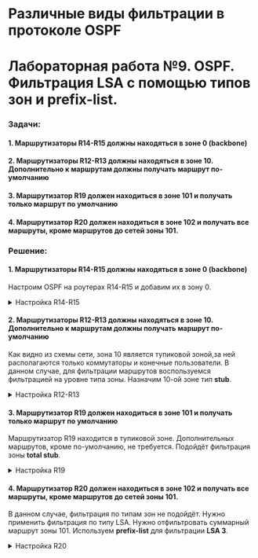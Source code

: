 # Различные виды фильтрации в протоколе OSPF
# Лабораторная работа №9. OSPF. Фильтрация LSA c помощью типов зон и prefix-list.

### Задачи:

#### 1. Маршрутизаторы R14-R15 должны находяться в зоне 0 (backbone)
#### 2. Маршрутизаторы R12-R13 должны находяться в зоне 10. Дополнительно к маршрутам должны получать маршрут по-умолчанию
#### 3. Маршрутизатор R19 должен находиться в зоне 101 и получать только маршрут по умолчанию
#### 4. Маршрутизатор R20 должен находиться в зоне 102 и получать все маршруты, кроме маршрутов до сетей зоны 101.

### Решение:

#### 1. Маршрутизаторы R14-R15 должны находяться в зоне 0 (backbone)

Настроим OSPF на роутерах R14-R15 и добавим их в зону 0.

<details>
 <summary>Настройка R14-R15</summary>

``` bash

```
</details>

#### 2. Маршрутизаторы R12-R13 должны находяться в зоне 10. Дополнительно к маршрутам должны получать маршрут по-умолчанию

Как видно из схемы сети, зона 10 является тупиковой зоной,за ней располагаются только коммутаторы и конечные пользователи. В данном случае, для фильтрации маршрутов воспользуемся фильтрацией на уровне типа зоны. Назначим 10-ой зоне тип __stub__.

<details>
 <summary>Настройка R12-R13</summary>

``` bash

```
</details>

#### 3. Маршрутизатор R19 должен находиться в зоне 101 и получать только маршрут по умолчанию

Маршрутизатор R19 находится в тупиковой зоне. Дополнительных маршрутов, кроме по-умолчанию, не требуется. Подойдёт фильтрация зоны __total stub__.

<details>
 <summary>Настройка R19</summary>

``` bash

```
</details>

#### 4. Маршрутизатор R20 должен находиться в зоне 102 и получать все маршруты, кроме маршрутов до сетей зоны 101.

В данном случае, фильтрация по типам зон не подойдёт. Нужно применить фильтрация по типу LSA. Нужно отфильтровать суммарный маршрут зоны 101. Используем __prefix-list__ для фильтрации __LSA 3__.
<details>
 <summary>Настройка R20</summary>

``` bash

```
</details>
